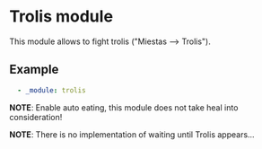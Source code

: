# Trolis module

This module allows to fight trolis ("Miestas --> Trolis").

## Example

```yaml
  - _module: trolis
```

**NOTE**: Enable auto eating, this module does not take heal into consideration!
 
**NOTE**: There is no implementation of waiting until Trolis appears...
